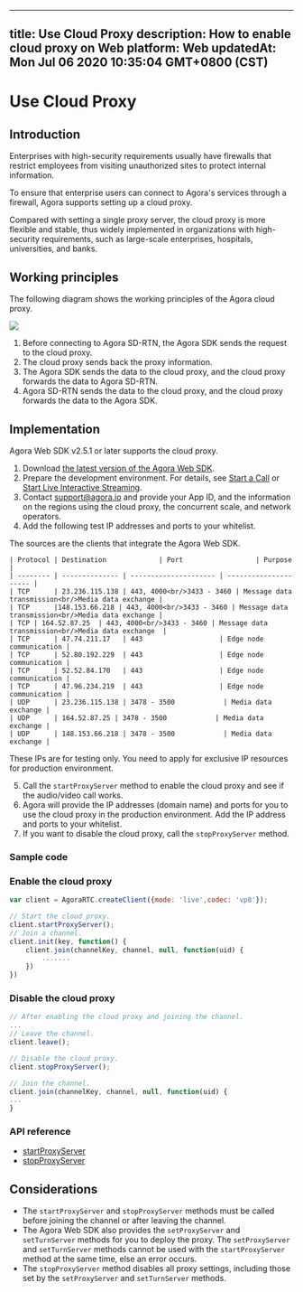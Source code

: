 
---
title: Use Cloud Proxy
description: How to enable cloud proxy on Web
platform: Web
updatedAt: Mon Jul 06 2020 10:35:04 GMT+0800 (CST)
---
# Use Cloud Proxy
## Introduction

Enterprises with high-security requirements usually have firewalls that restrict employees from visiting unauthorized sites to protect internal information.

To ensure that enterprise users can connect to Agora's services through a firewall, Agora supports setting up a cloud proxy. 

Compared with setting a single proxy server, the cloud proxy is more flexible and stable, thus widely implemented in organizations with high-security requirements, such as large-scale enterprises, hospitals, universities, and banks.

## Working principles

The following diagram shows the working principles of the Agora cloud proxy.

![](https://web-cdn.agora.io/docs-files/1569400862850)

1. Before connecting to Agora SD-RTN, the Agora SDK sends the request to the cloud proxy.
2. The cloud proxy sends back the proxy information.
3. The Agora SDK sends the data to the cloud proxy, and the cloud proxy forwards the data to Agora SD-RTN.
4. Agora SD-RTN sends the data to the cloud proxy, and the cloud proxy forwards the data to the Agora SDK.

## Implementation

Agora Web SDK v2.5.1 or later supports the cloud proxy. 

1. Download [the latest version of the Agora Web SDK](https://docs.agora.io/en/Agora%20Platform/downloads).
2. Prepare the development environment. For details, see [Start a Call](../../en/Video/start_call_web.md) or [Start Live Interactive Streaming](../../en/Video/start_live_web.md).
3. Contact support@agora.io and provide your App ID, and the information on the regions using the cloud proxy, the concurrent scale, and network operators.
4. Add the following test IP addresses and ports to your whitelist.

  The sources are the clients that integrate the Agora Web SDK.

	| Protocol | Destination             | Port                  | Purpose      |
	| -------- | -------------- | --------------------- | --------------------- |
	| TCP      | 23.236.115.138 | 443, 4000<br/>3433 - 3460 | Message data transmission<br/>Media data exchange |
	| TCP      |148.153.66.218 | 443, 4000<br/>3433 - 3460 | Message data transmission<br/>Media data exchange |
	| TCP | 164.52.87.25  | 443, 4000<br/>3433 - 3460 | Message data transmission<br/>Media data exchange  |
	| TCP      | 47.74.211.17   | 443                   | Edge node communication |
	| TCP      | 52.80.192.229  | 443                   | Edge node communication |
	| TCP      | 52.52.84.170   | 443                   | Edge node communication |
	| TCP      | 47.96.234.219  | 443                   | Edge node communication |
	| UDP      | 23.236.115.138 | 3478 - 3500            | Media data exchange |
	| UDP      | 164.52.87.25 | 3478 - 3500            | Media data exchange |
	| UDP      | 148.153.66.218 | 3478 - 3500            | Media data exchange |

 <div class="alert note">These IPs are for testing only. You need to apply for exclusive IP resources for production environment.</div>

5. Call the `startProxyServer` method to enable the cloud proxy and see if the audio/video call works.
6. Agora will provide the IP addresses (domain name) and ports for you to use the cloud proxy in the production environment. Add the IP address and ports to your whitelist.
7. If you want to disable the cloud proxy, call the  `stopProxyServer` method.

### Sample code

### Enable the cloud proxy

```javascript
var client = AgoraRTC.createClient({mode: 'live',codec: 'vp8'});

// Start the cloud proxy.
client.startProxyServer();
// Join a channel.
client.init(key, function() {
    client.join(channelKey, channel, null, function(uid) {
        .......
    })
})
```

### Disable the cloud proxy

```javascript
// After enabling the cloud proxy and joining the channel.
...
// Leave the channel.
client.leave();

// Disable the cloud proxy.
client.stopProxyServer();

// Join the channel.
client.join(channelKey, channel, null, function(uid) {
...
}
```

### API reference

- [startProxyServer](https://docs.agora.io/en/Video/API%20Reference/web/interfaces/agorartc.client.html#startproxyserver)
- [stopProxyServer](https://docs.agora.io/en/Video/API%20Reference/web/interfaces/agorartc.client.html#stopproxyserver)

## Considerations

- The `startProxyServer` and  `stopProxyServer` methods must be called before joining the channel or after leaving the channel.
- The Agora Web SDK also provides the `setProxyServer` and `setTurnServer` methods for you to deploy the proxy. The `setProxyServer` and `setTurnServer` methods cannot be used with the `startProxyServer` method at the same time, else an error occurs.
- The `stopProxyServer` method disables all proxy settings, including those set by the `setProxyServer` and `setTurnServer` methods.
